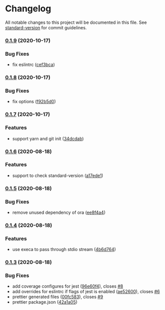 # Changelog

All notable changes to this project will be documented in this file. See [standard-version](https://github.com/conventional-changelog/standard-version) for commit guidelines.

### [0.1.9](https://github.com/weareoutman/no-worries/compare/v0.1.8...v0.1.9) (2020-10-17)

### Bug Fixes

- fix eslintrc ([cef3bca](https://github.com/weareoutman/no-worries/commit/cef3bca76725c8fab4105bfcce738f5e6c03c378))

### [0.1.8](https://github.com/weareoutman/no-worries/compare/v0.1.7...v0.1.8) (2020-10-17)

### Bug Fixes

- fix options ([f92b5d0](https://github.com/weareoutman/no-worries/commit/f92b5d0d687730350e670bc52df58342503a47da))

### [0.1.7](https://github.com/weareoutman/no-worries/compare/v0.1.6...v0.1.7) (2020-10-17)

### Features

- support yarn and git init ([34dcdab](https://github.com/weareoutman/no-worries/commit/34dcdab989aa8469f884ee00319e27cebc315db3))

### [0.1.6](https://github.com/weareoutman/no-worries/compare/v0.1.5...v0.1.6) (2020-08-18)

### Features

- support to check standard-version ([a17ede1](https://github.com/weareoutman/no-worries/commit/a17ede135d134fc150f7424633f61601ab994bed))

### [0.1.5](https://github.com/weareoutman/no-worries/compare/v0.1.4...v0.1.5) (2020-08-18)

### Bug Fixes

- remove unused dependency of ora ([ee8f4a4](https://github.com/weareoutman/no-worries/commit/ee8f4a4988f5a8cb74b3d5a787f2435a221268c5))

### [0.1.4](https://github.com/weareoutman/no-worries/compare/v0.1.3...v0.1.4) (2020-08-18)

### Features

- use execa to pass through stdio stream ([4b6d764](https://github.com/weareoutman/no-worries/commit/4b6d7648f91ea76c90a2277f226e4dc5d543a792))

### [0.1.3](https://github.com/weareoutman/no-worries/compare/v0.1.2...v0.1.3) (2020-08-18)

### Bug Fixes

- add coverage configures for jest ([96e60f4](https://github.com/weareoutman/no-worries/commit/96e60f41c68f80f7d692feacd5a0316987b6bb6b)), closes [#8](https://github.com/weareoutman/no-worries/issues/8)
- add overrides for eslintrc if flags of jest is enabled ([ae52600](https://github.com/weareoutman/no-worries/commit/ae526005175bbbdd03eaec13dd68eb037079f02f)), closes [#6](https://github.com/weareoutman/no-worries/issues/6)
- prettier generated files ([00fc583](https://github.com/weareoutman/no-worries/commit/00fc583c75df60973f4023d07bbba62e28654bb0)), closes [#9](https://github.com/weareoutman/no-worries/issues/9)
- prettier package.json ([42a1a05](https://github.com/weareoutman/no-worries/commit/42a1a055edec6645115aa088f79219989ccbd882))
